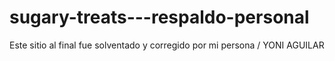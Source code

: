 # sugary-treats---respaldo-personal
Este sitio al final fue solventado y corregido por mi persona / YONI AGUILAR
